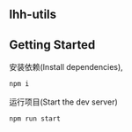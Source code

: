 ## lhh-utils

## Getting Started

安装依赖(Install dependencies),

```bash
npm i
```

运行项目(Start the dev server)

```bash
npm run start
```
